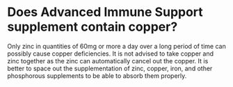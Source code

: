 # Does Advanced Immune Support supplement contain copper?

Only zinc in quantities of 60mg or more a day over a long period of time can possibly cause copper deficiencies. It is not advised to take copper and zinc together as the zinc can automatically cancel out the copper. It is better to space out the supplementation of zinc, copper, iron, and other phosphorous supplements to be able to absorb them properly.